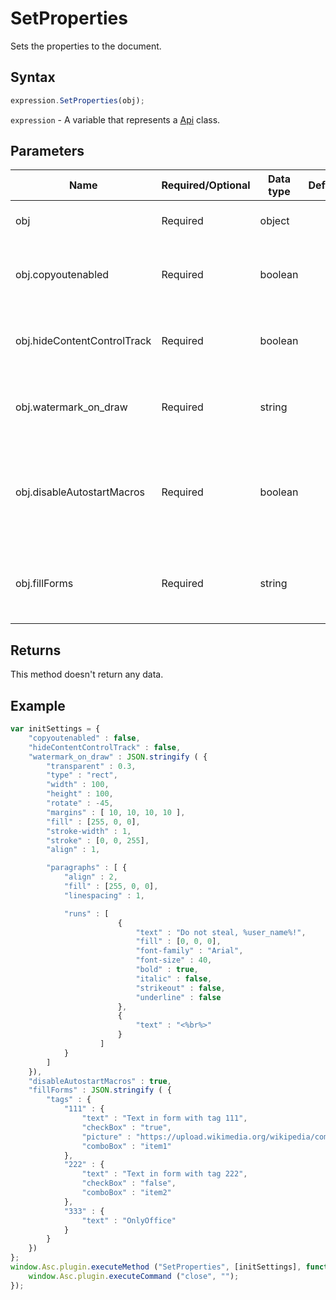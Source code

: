 # SetProperties

Sets the properties to the document.

## Syntax

```javascript
expression.SetProperties(obj);
```

`expression` - A variable that represents a [Api](../Api.md) class.

## Parameters

| **Name** | **Required/Optional** | **Data type** | **Default** | **Description** |
| ------------- | ------------- | ------------- | ------------- | ------------- |
| obj | Required | object |  | The document properties. |
| obj.copyoutenabled | Required | boolean |  | Disables copying from the editor if it is set to **false**. |
| obj.hideContentControlTrack | Required | boolean |  | Disables tracking the content control if it is set to **true**. |
| obj.watermark_on_draw | Required | string |  | A string value for [watermark](../../Enumeration/watermark_on_draw.md) in JSON format. |
| obj.disableAutostartMacros | Required | boolean |  | Sets a flag that specifies that macros are started automatically when the editor opens. |
| obj.fillForms | Required | string |  | Sets rules in JSON format for filling document [forms](../../Enumeration/fillForms.md) by tags. |

## Returns

This method doesn't return any data.

## Example

```javascript
var initSettings = {
    "copyoutenabled" : false,
    "hideContentControlTrack" : false,
    "watermark_on_draw" : JSON.stringify ( {
        "transparent" : 0.3,
        "type" : "rect",
        "width" : 100,
        "height" : 100,
        "rotate" : -45,
        "margins" : [ 10, 10, 10, 10 ],
        "fill" : [255, 0, 0],
        "stroke-width" : 1,
        "stroke" : [0, 0, 255],
        "align" : 1,

        "paragraphs" : [ {
            "align" : 2,
            "fill" : [255, 0, 0],
            "linespacing" : 1,

            "runs" : [
                        {
                            "text" : "Do not steal, %user_name%!",
                            "fill" : [0, 0, 0],
                            "font-family" : "Arial",
                            "font-size" : 40,
                            "bold" : true,
                            "italic" : false,
                            "strikeout" : false,
                            "underline" : false
                        },
                        {
                            "text" : "<%br%>"
                        }
                    ]
            }
        ]
    }),
    "disableAutostartMacros" : true,
    "fillForms" : JSON.stringify ( {
        "tags" : {
            "111" : {
                "text" : "Text in form with tag 111",
                "checkBox" : "true",
                "picture" : "https://upload.wikimedia.org/wikipedia/commons/9/91/ONLYOFFICE_logo.png",
                "comboBox" : "item1"
            },
            "222" : {
                "text" : "Text in form with tag 222",
                "checkBox" : "false",
                "comboBox" : "item2"
            },
            "333" : {
                "text" : "OnlyOffice"
            }
        }
    })
};
window.Asc.plugin.executeMethod ("SetProperties", [initSettings], function () {
    window.Asc.plugin.executeCommand ("close", "");
});
```
